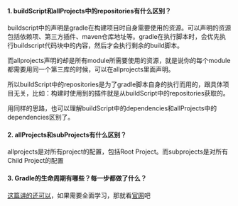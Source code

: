#### 1. buildScript和allProjects中的repositories有什么区别？
buildscript中的声明是gradle在构建项目时自身需要使用的资源。可以声明的资源包括依赖项、第三方插件、maven仓库地址等。gradle在执行脚本时，会优先执行buildscript代码块中的内容，然后才会执行剩余的build脚本。

而allprojects声明的却是所有module所需要使用的资源，就是说你的每个module都需要用同一个第三库的时候，可以在allprojects里面声明。


所以buildScript中的repositories是为了gradle脚本自身的执行而用的，跟具体项目无关，比如：构建时使用到的插件就是从buildScript中的repositories获取的。

用同样的思路，也可以理解buildScript中的dependencies和allProjects中的dependencies区别了。


#### 2. allProjects和subProjects有什么区别？
allprojects是对所有project的配置，包括Root Project。而subprojects是对所有Child Project的配置


#### 3. Gradle的生命周期有哪些？每一步都做了什么？
[这篇讲的还可以](https://www.jianshu.com/p/498ae3fabe6f)，如果需要全面学习，那就看[官网](https://docs.gradle.org/current/userguide/build_lifecycle.html)吧